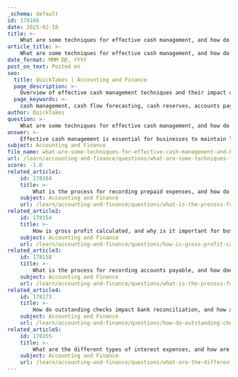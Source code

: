 ```yaml
---
_schema: default
id: 178166
date: 2025-02-18
title: >-
    What are some techniques for effective cash management, and how do they impact business operations?
article_title: >-
    What are some techniques for effective cash management, and how do they impact business operations?
date_format: MMM DD, YYYY
post_on_text: Posted on
seo:
  title: QuickTakes | Accounting and Finance
  page_description: >-
    Overview of effective cash management techniques and their impact on business operations, highlighting cash flow forecasting, maintaining cash reserves, managing accounts payable, and other strategies.
  page_keywords: >-
    cash management, cash flow forecasting, cash reserves, accounts payable management, expense management, sales discounts, cash management systems, bank reconciliation, business liquidity, financial stability
author: QuickTakes
question: >-
    What are some techniques for effective cash management, and how do they impact business operations?
answer: >-
    Effective cash management is essential for businesses to maintain liquidity, meet obligations, and capitalize on growth opportunities. Here are some key techniques for effective cash management and their impacts on business operations:\n\n1. **Cash Flow Forecasting**: This technique involves predicting future cash inflows and outflows based on historical data and expected changes in the business environment. By forecasting cash flow, businesses can anticipate shortfalls and plan accordingly, ensuring they have enough liquidity to meet obligations. This proactive approach helps avoid financial distress and supports strategic decision-making.\n\n2. **Maintaining Adequate Cash Reserves**: Keeping a buffer of cash reserves allows businesses to handle unexpected expenses or downturns in revenue. This practice enhances financial stability and provides peace of mind, enabling businesses to focus on growth rather than survival.\n\n3. **Accounts Payable Management**: By strategically managing payment terms with suppliers, businesses can extend their cash outflows. Negotiating longer payment terms allows companies to retain cash longer, improving their cash position. This can be particularly beneficial during periods of tight cash flow.\n\n4. **Expense Management**: Regularly reviewing and controlling expenses helps identify unnecessary costs. By cutting down on non-essential expenditures, businesses can improve their cash flow and allocate resources more effectively towards growth initiatives.\n\n5. **Sales Discounts and Promotions**: Offering discounts for early payments can incentivize customers to pay sooner, thus improving cash inflows. This technique not only enhances cash flow but also strengthens customer relationships by providing them with financial incentives.\n\n6. **Cash Management Systems**: Utilizing software and tools for cash management can streamline processes, provide real-time insights, and enhance decision-making. These systems can automate cash flow tracking, making it easier to monitor financial health and respond to changes quickly.\n\n7. **Investing in Interest-Bearing Accounts**: Keeping excess cash in interest-bearing accounts can generate additional income for the business. This approach maximizes the return on cash that is not immediately needed for operations.\n\n8. **Bank Reconciliation**: Regularly reconciling bank statements with internal records helps identify discrepancies and ensures accurate cash management. This practice can prevent fraud and errors, contributing to better financial oversight.\n\nThe impact of these techniques on business operations is significant. Effective cash management leads to improved liquidity, enabling businesses to meet their short-term obligations without stress. It also allows for better financial planning, helping businesses to seize investment opportunities and navigate economic fluctuations. Ultimately, strong cash management practices contribute to overall business stability and growth, fostering a more resilient organization.
subject: Accounting and Finance
file_name: what-are-some-techniques-for-effective-cash-management-and-how-do-they-impact-business-operations.md
url: /learn/accounting-and-finance/questions/what-are-some-techniques-for-effective-cash-management-and-how-do-they-impact-business-operations
score: -1.0
related_article1:
    id: 178164
    title: >-
        What is the process for recording prepaid expenses, and how do they affect financial statements?
    subject: Accounting and Finance
    url: /learn/accounting-and-finance/questions/what-is-the-process-for-recording-prepaid-expenses-and-how-do-they-affect-financial-statements
related_article2:
    id: 178154
    title: >-
        How is gross profit calculated, and why is it important for business decisions?
    subject: Accounting and Finance
    url: /learn/accounting-and-finance/questions/how-is-gross-profit-calculated-and-why-is-it-important-for-business-decisions
related_article3:
    id: 178158
    title: >-
        What is the process for recording accounts payable, and how does it affect cash flow?
    subject: Accounting and Finance
    url: /learn/accounting-and-finance/questions/what-is-the-process-for-recording-accounts-payable-and-how-does-it-affect-cash-flow
related_article4:
    id: 178173
    title: >-
        How do outstanding checks impact bank reconciliation, and how are they recorded?
    subject: Accounting and Finance
    url: /learn/accounting-and-finance/questions/how-do-outstanding-checks-impact-bank-reconciliation-and-how-are-they-recorded
related_article5:
    id: 178155
    title: >-
        What are the different types of interest expenses, and how are they recorded in accounting?
    subject: Accounting and Finance
    url: /learn/accounting-and-finance/questions/what-are-the-different-types-of-interest-expenses-and-how-are-they-recorded-in-accounting
---
```


&nbsp;